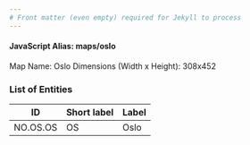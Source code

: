 ```yaml
---
# Front matter (even empty) required for Jekyll to process
---
```


#### JavaScript Alias: maps/oslo

Map Name: Oslo
Dimensions (Width x Height): 308x452





### List of Entities

ID | Short label | Label
---|---|---|
NO.OS.OS|OS|Oslo

